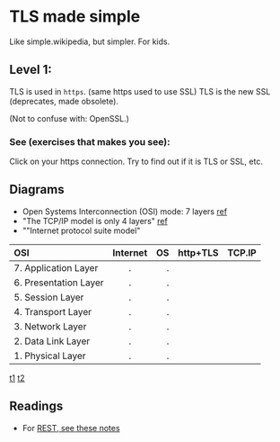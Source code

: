 # TLS made simple
Like simple.wikipedia, but simpler. For kids.
## Level 1:
TLS is used in `https`. (same https used to use SSL)
TLS is the new SSL (deprecates, made obsolete).

(Not to confuse with: OpenSSL.)
### See (exercises that makes you see):
Click on your https connection. Try to find out if it is TLS or SSL, etc.

<!-- You only learn (accept input) when Teaching, or writing (immediately). This will be a Tutorial rather than a text to read. Tutorials are usually made for "immediate" doing.-->

## Diagrams
* Open Systems Interconnection (OSI) mode: 7 layers [ref](https://stackoverflow.com/a/45877078/4374258)
* "The TCP/IP model is only 4 layers" [ref](https://stackoverflow.com/a/45877078/4374258)
* ""Internet protocol suite model"

| OSI                        |    Internet    | OS            | http+TLS | TCP.IP |
| :---                       |     :---:      |          ---: |    ---: |  ---:  |
| 7. Application Layer       | .              | .             |         |        |
| 6. Presentation Layer      | .              | .             |         |        |
| 5. Session Layer           | .              | .             |         |        |
| 4. Transport Layer         | .              | .             |         |        |
| 3. Network Layer           | .              | .             |         |        |
| 2. Data Link Layer         | .              | .             |         |        |
| 1. Physical Layer          | .              | .             |         |        |

[t1](https://docs.github.com/en/get-started/writing-on-github/working-with-advanced-formatting/organizing-information-with-tables)
[t2](https://github.com/jeffreytse/jekyll-spaceship)

## Readings
* For [REST, see these notes](https://github.com/sohale/cs-glossaries/blob/master/restful.md)
